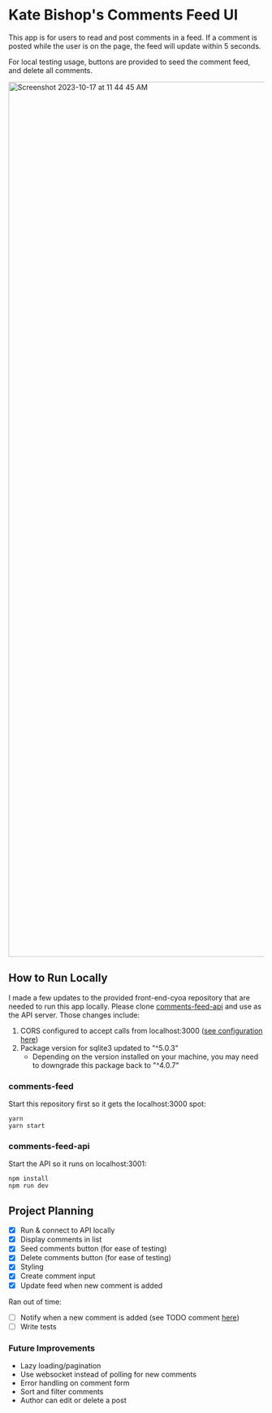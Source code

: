 # Kate Bishop's Comments Feed UI

This app is for users to read and post comments in a feed. If a comment is posted while the user is on the page, the feed will update within 5 seconds.

For local testing usage, buttons are provided to seed the comment feed, and delete all comments.

<img width="1724" alt="Screenshot 2023-10-17 at 11 44 45 AM" src="https://github.com/kate-bishop/comments-feed/assets/22239024/ae9eee0b-6537-4bf2-a89a-e5689d963065">

## How to Run Locally

I made a few updates to the provided front-end-cyoa repository that are needed to run this app locally. Please clone [comments-feed-api](https://github.com/kate-bishop/comments-feed-api) and use as the API server. Those changes include:

1. CORS configured to accept calls from localhost:3000 ([see configuration here](https://github.com/kate-bishop/comments-feed-api/blob/main/server/index.js#L10))
2. Package version for sqlite3 updated to "^5.0.3"
    - Depending on the version installed on your machine, you may need to downgrade this package back to "^4.0.7"

### comments-feed

Start this repository first so it gets the localhost:3000 spot:

```
yarn
yarn start
```

### comments-feed-api

Start the API so it runs on localhost:3001:

```
npm install
npm run dev
```

## Project Planning
- [X] Run & connect to API locally
- [X] Display comments in list
- [X] Seed comments button (for ease of testing)
- [X] Delete comments button (for ease of testing)
- [X] Styling
- [X] Create comment input
- [X] Update feed when new comment is added

Ran out of time:
- [ ] Notify when a new comment is added (see TODO comment [here](https://github.com/kate-bishop/comments-feed/blob/main/src/App.tsx#L18))
- [ ] Write tests

### Future Improvements
- Lazy loading/pagination
- Use websocket instead of polling for new comments
- Error handling on comment form
- Sort and filter comments
- Author can edit or delete a post
